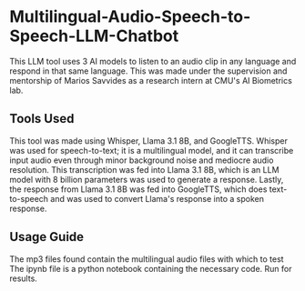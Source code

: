 # Multilingual-Audio-Speech-to-Speech-LLM-Chatbot
This LLM tool uses 3 AI models to listen to an audio clip in any language and respond in that same language. This was made under the supervision and mentorship of Marios Savvides as a research intern at CMU's AI Biometrics lab.

## Tools Used
This tool was made using Whisper, Llama 3.1 8B, and GoogleTTS.
Whisper was used for speech-to-text; it is a multilingual model, and it can transcribe input audio even through minor background noise and mediocre audio resolution.
This transcription was fed into Llama 3.1 8B, which is an LLM model with 8 billion parameters was used to generate a response. 
Lastly, the response from Llama 3.1 8B was fed into GoogleTTS, which does text-to-speech and was used to convert Llama's response into a spoken response.

## Usage Guide
The mp3 files found contain the multilingual audio files with which to test
The ipynb file is a python notebook containing the necessary code. Run for results.
